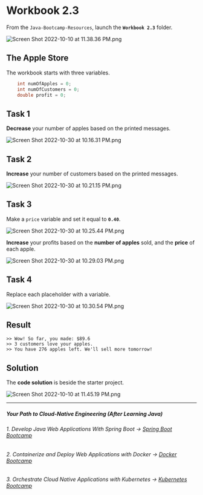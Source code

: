 # Workbook 2.3

From the `Java-Bootcamp-Resources`, launch the **`Workbook 2.3`** folder.

![Screen Shot 2022-10-10 at 11.38.36 PM.png](https://img-c.udemycdn.com/redactor/raw/article_lecture/2025-01-04_04-07-47-2d30adee79d3da9ba136fc8d613e0f23.png)

## The Apple Store
The workbook starts with three variables.

```java
    int numOfApples = 0;
    int numOfCustomers = 0;
    double profit = 0;
```

## **Task 1**

**Decrease** your number of apples based on the printed messages.

![Screen Shot 2022-10-30 at 10.16.31 PM.png](https://img-c.udemycdn.com/redactor/raw/article_lecture/2025-01-04_04-07-47-7933b4530391e30d444efddf4e0c585b.png)

## **Task 2**

**Increase** your number of customers based on the printed messages.

![Screen Shot 2022-10-30 at 10.21.15 PM.png](https://img-c.udemycdn.com/redactor/raw/article_lecture/2025-01-04_04-07-47-2340a86c4d38da08f843919568c3f018.png)

## Task 3

Make a `price` variable and set it equal to **`0.40`**.

![Screen Shot 2022-10-30 at 10.25.44 PM.png](https://img-c.udemycdn.com/redactor/raw/article_lecture/2025-01-04_04-07-47-63eae12ca4f28332d2b24907459a434b.png)

**Increase** your profits based on the **number of apples** sold, and the **price** of each apple.

![Screen Shot 2022-10-30 at 10.29.03 PM.png](https://img-c.udemycdn.com/redactor/raw/article_lecture/2025-01-04_04-07-47-2bb3424deab325a72f1521e937c421f1.png)

## **Task 4**

Replace each placeholder with a variable.

![Screen Shot 2022-10-30 at 10.30.54 PM.png](https://img-c.udemycdn.com/redactor/raw/article_lecture/2025-01-04_04-07-47-cd2740625cc3d11ed770119c117b6e9b.png)

## Result
```
>> Wow! So far, you made: $89.6
>> 3 customers love your apples.
>> You have 276 apples left. We'll sell more tomorrow!
```
## Solution

The **code solution** is beside the starter project.

![Screen Shot 2022-10-10 at 11.45.19 PM.png](https://img-c.udemycdn.com/redactor/raw/article_lecture/2025-01-04_04-07-47-5a960bf81685e09fb624d2d630a0299b.png)

-------
##### Your Path to Cloud-Native Engineering (After Learning Java)
###### 1. Develop Java Web Applications With Spring Boot → [Spring Boot Bootcamp](https://www.udemy.com/course/the-complete-spring-boot-development-bootcamp/?couponCode=SPRING_BOOTCAMP)
###### 2. Containerize and Deploy Web Applications with Docker → [Docker Bootcamp](https://www.udemy.com/course/docker-bootcamp-conquer-docker-with-real-world-projects/?couponCode=DOCKER_BOOTCAMP)
###### 3. Orchestrate Cloud Native Applications with Kubernetes → [Kubernetes Bootcamp](https://kubernetestraining.io/)